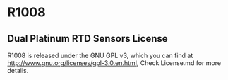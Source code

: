 # R1008
Dual Platinum RTD Sensors
License
-------
R1008 is released under the GNU GPL v3, which you can find at <http://www.gnu.org/licenses/gpl-3.0.en.html>,
Check License.md for more details.